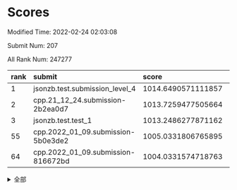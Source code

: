 # Scores

Modified Time: 2022-02-24 02:03:08

Submit Num: 207

All Rank Num: 247277

| rank |               submit               |       score        |       sigma        | pk_num |
| :--- | :--------------------------------- | :----------------- | :----------------- | :----- |
| 1    | jsonzb.test.submission_level_4     | 1014.6490571111857 | 0.8040295628552925 | 4778   |
| 2    | cpp.21_12_24.submission-2b2ea0d7   | 1013.7259477505664 | 0.7723447714110292 | 4780   |
| 3    | jsonzb.test.test_1                 | 1013.2486277871162 | 0.8110820723772165 | 4771   |
| 55   | cpp.2022_01_09.submission-5b0e3de2 | 1005.0331806765895 | 0.7076044221981063 | 4780   |
| 64   | cpp.2022_01_09.submission-816672bd | 1004.0331574718763 | 0.7138774878552812 | 4773   |


<details>
<summary>全部</summary>

| rank |                 submit                 |       score        |       sigma        | pk_num |
| :--- | :------------------------------------- | :----------------- | :----------------- | :----- |
| 1    | jsonzb.test.submission_level_4         | 1014.6490571111857 | 0.8040295628552925 | 4778   |
| 2    | cpp.21_12_24.submission-2b2ea0d7       | 1013.7259477505664 | 0.7723447714110292 | 4780   |
| 3    | jsonzb.test.test_1                     | 1013.2486277871162 | 0.8110820723772165 | 4771   |
| 4    | gobigger.level_3.submission_level_3_8  | 1012.3494181905651 | 0.7800157878906194 | 4778   |
| 5    | gobigger.level_3.submission_level_3_39 | 1011.690022709449  | 0.779716541597985  | 4776   |
| 6    | gobigger.level_3.submission_level_3_24 | 1011.5983675343718 | 0.7772033775154077 | 4777   |
| 7    | gobigger.level_3.submission_level_3_25 | 1011.4781189608809 | 0.78343068520001   | 4780   |
| 8    | gobigger.level_3.submission_level_3_11 | 1011.2076548375784 | 0.7878475162876968 | 4781   |
| 9    | gobigger.level_3.submission_level_3_36 | 1010.8338299874845 | 0.7525607833302471 | 4784   |
| 10   | gobigger.level_3.submission_level_3_38 | 1010.6708421221479 | 0.7781254670512007 | 4774   |
| 11   | gobigger.level_3.submission_level_3_30 | 1010.6508305281823 | 0.7587398396869967 | 4775   |
| 12   | gobigger.level_3.submission_level_3_34 | 1010.6305884750095 | 0.7668281189610542 | 4778   |
| 13   | gobigger.level_3.submission_level_3_48 | 1010.592225641559  | 0.769274123118061  | 4778   |
| 14   | gobigger.level_3.submission_level_3_21 | 1010.4902733667756 | 0.7858297549048551 | 4779   |
| 15   | gobigger.level_3.submission_level_3_1  | 1010.4758967525843 | 0.7504061146120375 | 4782   |
| 16   | gobigger.level_3.submission_level_3_32 | 1010.4131706495991 | 0.769382668815998  | 4778   |
| 17   | gobigger.level_3.submission_level_3_14 | 1010.3495935436086 | 0.7614248292169846 | 4782   |
| 18   | gobigger.level_3.submission_level_3_47 | 1010.1891821422466 | 0.7679362235352966 | 4779   |
| 19   | gobigger.level_3.submission_level_3_9  | 1010.1408403377717 | 0.7465010313247371 | 4778   |
| 20   | gobigger.level_3.submission_level_3_22 | 1010.1120399659104 | 0.7466430291208361 | 4779   |
| 21   | gobigger.level_3.submission_level_3_42 | 1010.028031300082  | 0.7715534417133021 | 4780   |
| 22   | gobigger.level_3.submission_level_3_37 | 1010.027775036526  | 0.755403565184211  | 4777   |
| 23   | gobigger.level_3.submission_level_3_35 | 1009.9867764715397 | 0.7713879658154927 | 4783   |
| 24   | gobigger.level_3.submission_level_3_26 | 1009.9245407231459 | 0.7777261884241946 | 4778   |
| 25   | gobigger.level_3.submission_level_3_31 | 1009.8568081565453 | 0.7600322512322998 | 4780   |
| 26   | gobigger.level_3.submission_level_3_23 | 1009.8566819205674 | 0.7416965697940957 | 4779   |
| 27   | gobigger.level_3.submission_level_3_20 | 1009.8313455505206 | 0.7416170706634894 | 4779   |
| 28   | gobigger.level_3.submission_level_3_43 | 1009.7126553171421 | 0.7447746313623441 | 4779   |
| 29   | gobigger.level_3.submission_level_3_27 | 1009.6474604178372 | 0.7522723389628018 | 4776   |
| 30   | gobigger.level_3.submission_level_3_16 | 1009.6244413113649 | 0.7430463782331711 | 4782   |
| 31   | gobigger.level_3.submission_level_3_45 | 1009.5889177465469 | 0.7527011327649298 | 4775   |
| 32   | gobigger.level_3.submission_level_3_40 | 1009.5727199696785 | 0.7416706064890408 | 4781   |
| 33   | gobigger.level_3.submission_level_3_2  | 1009.497666982355  | 0.7886110712643488 | 4780   |
| 34   | gobigger.level_3.submission_level_3_15 | 1009.4825750574256 | 0.7451149006487239 | 4778   |
| 35   | gobigger.level_3.submission_level_3_10 | 1009.428233402308  | 0.7551562389255526 | 4776   |
| 36   | gobigger.level_3.submission_level_3_7  | 1009.3980713325949 | 0.7786849635267776 | 4778   |
| 37   | gobigger.level_3.submission_level_3_6  | 1009.3492377006612 | 0.7625573416730129 | 4776   |
| 38   | gobigger.level_3.submission_level_3_13 | 1009.2762156137803 | 0.7352710076785136 | 4779   |
| 39   | gobigger.level_3.submission_level_3_33 | 1009.2737195432734 | 0.7452537127141905 | 4779   |
| 40   | gobigger.level_3.submission_level_3_46 | 1009.2363788639472 | 0.7512374928295781 | 4775   |
| 41   | gobigger.level_3.submission_level_3_18 | 1009.2258940342492 | 0.7507271010164376 | 4782   |
| 42   | gobigger.level_3.submission_level_3_0  | 1009.2096567140492 | 0.7525145068917738 | 4781   |
| 43   | gobigger.level_3.submission_level_3_41 | 1009.1885512877575 | 0.7535579096145258 | 4779   |
| 44   | gobigger.level_3.submission_level_3_17 | 1009.1147260348545 | 0.748151858357845  | 4779   |
| 45   | gobigger.level_3.submission_level_3_49 | 1009.0895327903645 | 0.7521765406309809 | 4777   |
| 46   | gobigger.level_3.submission_level_3_4  | 1008.9534988259749 | 0.7402176526758353 | 4777   |
| 47   | gobigger.level_3.submission_level_3_12 | 1008.847461691109  | 0.7415221068121369 | 4782   |
| 48   | gobigger.level_3.submission_level_3_28 | 1008.8131700043741 | 0.7281282252091559 | 4779   |
| 49   | gobigger.level_3.submission_level_3_5  | 1008.6640871685411 | 0.7403955973994837 | 4781   |
| 50   | gobigger.level_3.submission_level_3_3  | 1008.5329930248881 | 0.7462510557795674 | 4778   |
| 51   | gobigger.level_3.submission_level_3_29 | 1008.4752412952611 | 0.7452266005539061 | 4773   |
| 52   | gobigger.level_3.submission_level_3_19 | 1008.3988575654759 | 0.7325354101341862 | 4778   |
| 53   | gobigger.level_3.submission_level_3_44 | 1008.1730200619323 | 0.7520444577713605 | 4784   |
| 54   | gobigger.level_1.submission_level_1_26 | 1005.240670802848  | 0.7220584908594415 | 4782   |
| 55   | cpp.2022_01_09.submission-5b0e3de2     | 1005.0331806765895 | 0.7076044221981063 | 4780   |
| 56   | gobigger.level_1.submission_level_1_23 | 1004.969018434525  | 0.7247946938334434 | 4774   |
| 57   | gobigger.level_1.submission_level_1_13 | 1004.8957426311009 | 0.7186076898412754 | 4777   |
| 58   | gobigger.level_1.submission_level_1_33 | 1004.4917553346401 | 0.7339686650965388 | 4778   |
| 59   | gobigger.level_1.submission_level_1_43 | 1004.3110037959136 | 0.7076656523159318 | 4779   |
| 60   | gobigger.level_1.submission_level_1_0  | 1004.3105943467975 | 0.7079266533529736 | 4777   |
| 61   | gobigger.level_1.submission_level_1_28 | 1004.3056452743256 | 0.7052229256823455 | 4781   |
| 62   | gobigger.level_1.submission_level_1_3  | 1004.2559040141515 | 0.7383246314519359 | 4774   |
| 63   | gobigger.level_1.submission_level_1_5  | 1004.0592455072864 | 0.721348454731617  | 4779   |
| 64   | cpp.2022_01_09.submission-816672bd     | 1004.0331574718763 | 0.7138774878552812 | 4773   |
| 65   | gobigger.level_1.submission_level_1_25 | 1003.9425018835556 | 0.7371880830216856 | 4781   |
| 66   | gobigger.level_1.submission_level_1_29 | 1003.873234595233  | 0.7204994401962578 | 4780   |
| 67   | gobigger.level_1.submission_level_1_27 | 1003.8553880014973 | 0.7120646048891875 | 4773   |
| 68   | gobigger.level_1.submission_level_1_16 | 1003.8487734264863 | 0.7242689105026153 | 4780   |
| 69   | gobigger.level_1.submission_level_1_20 | 1003.8179489542615 | 0.7323790539469331 | 4776   |
| 70   | gobigger.level_1.submission_level_1_6  | 1003.7718807026221 | 0.7246367552737366 | 4778   |
| 71   | gobigger.level_1.submission_level_1_8  | 1003.7378821709837 | 0.7171332258753091 | 4782   |
| 72   | gobigger.level_1.submission_level_1_2  | 1003.7031004937968 | 0.7127018544100067 | 4775   |
| 73   | gobigger.level_1.submission_level_1_4  | 1003.6972942157261 | 0.7169003318514926 | 4782   |
| 74   | gobigger.level_1.submission_level_1_31 | 1003.6082034530865 | 0.7128797759385176 | 4779   |
| 75   | gobigger.level_1.submission_level_1_47 | 1003.5153106590999 | 0.7123915019114938 | 4776   |
| 76   | gobigger.level_1.submission_level_1_38 | 1003.5080077110457 | 0.719601812119883  | 4774   |
| 77   | gobigger.level_1.submission_level_1_14 | 1003.5039102051869 | 0.7136422773824372 | 4780   |
| 78   | gobigger.level_1.submission_level_1_44 | 1003.4741389854497 | 0.7159619166293    | 4779   |
| 79   | gobigger.level_1.submission_level_1_48 | 1003.3833970699505 | 0.7044038118807452 | 4773   |
| 80   | gobigger.level_1.submission_level_1_22 | 1003.3671808191659 | 0.709059120832594  | 4778   |
| 81   | gobigger.level_1.submission_level_1_39 | 1003.3603626327057 | 0.7183750631162714 | 4780   |
| 82   | gobigger.level_1.submission_level_1_11 | 1003.3272573101109 | 0.7153274482372867 | 4777   |
| 83   | gobigger.level_1.submission_level_1_24 | 1003.2815056578482 | 0.7245397792449266 | 4780   |
| 84   | gobigger.level_1.submission_level_1_12 | 1003.2729777933542 | 0.7082118390098983 | 4780   |
| 85   | gobigger.level_1.submission_level_1_36 | 1003.2054596992244 | 0.720252163024189  | 4777   |
| 86   | gobigger.level_1.submission_level_1_17 | 1003.1047508411071 | 0.7098000261592696 | 4779   |
| 87   | gobigger.level_1.submission_level_1_15 | 1003.089358680362  | 0.7163260934122914 | 4781   |
| 88   | gobigger.level_1.submission_level_1_35 | 1003.0797762335384 | 0.7267817917413476 | 4777   |
| 89   | gobigger.level_1.submission_level_1_21 | 1003.0163613606167 | 0.7241668048331612 | 4779   |
| 90   | gobigger.level_1.submission_level_1_46 | 1003.0124129813227 | 0.7190627361634095 | 4780   |
| 91   | gobigger.level_1.submission_level_1_49 | 1002.9416534003633 | 0.7080387805824503 | 4784   |
| 92   | gobigger.level_1.submission_level_1_34 | 1002.8606049169463 | 0.7181439418007017 | 4778   |
| 93   | gobigger.level_1.submission_level_1_10 | 1002.7705203381535 | 0.7050204945315339 | 4780   |
| 94   | gobigger.level_1.submission_level_1_32 | 1002.746830619698  | 0.7129646082298235 | 4776   |
| 95   | gobigger.level_1.submission_level_1_1  | 1002.6949807900476 | 0.7125562502449949 | 4778   |
| 96   | gobigger.level_1.submission_level_1_18 | 1002.615294952405  | 0.7156600548206202 | 4777   |
| 97   | gobigger.level_1.submission_level_1_37 | 1002.6115460971089 | 0.71176244839564   | 4772   |
| 98   | gobigger.level_1.submission_level_1_7  | 1002.5787586352815 | 0.7204616873262247 | 4777   |
| 99   | gobigger.level_1.submission_level_1_41 | 1002.5187447074758 | 0.7156495536413965 | 4783   |
| 100  | gobigger.level_1.submission_level_1_30 | 1002.5031292397151 | 0.7183071006922352 | 4781   |
| 101  | gobigger.level_1.submission_level_1_9  | 1002.4959659319534 | 0.7125509944500884 | 4782   |
| 102  | gobigger.level_1.submission_level_1_19 | 1002.4443598299368 | 0.7200049557271367 | 4782   |
| 103  | gobigger.level_1.submission_level_1_45 | 1002.4413121739562 | 0.721507581117867  | 4779   |
| 104  | gobigger.level_1.submission_level_1_42 | 1002.3384444043105 | 0.7022751631375926 | 4774   |
| 105  | gobigger.level_1.submission_level_1_40 | 1002.1169499909778 | 0.709119481730738  | 4778   |
| 106  | gobigger.random.submission_random_12   | 997.3596169309202  | 0.7080816789270911 | 4783   |
| 107  | gobigger.random.submission_random_22   | 997.301534530481   | 0.7116530322722531 | 4776   |
| 108  | gobigger.random.submission_random_17   | 996.9745348197126  | 0.7021303703262627 | 4776   |
| 109  | gobigger.random.submission_random_4    | 996.942431803278   | 0.7095610205926886 | 4777   |
| 110  | gobigger.random.submission_random_40   | 996.7165754705227  | 0.7133983203971584 | 4778   |
| 111  | gobigger.random.submission_random_25   | 996.6006853793416  | 0.7039347599852581 | 4780   |
| 112  | gobigger.random.submission_random_6    | 996.5883132812784  | 0.7009827356414267 | 4775   |
| 113  | gobigger.random.submission_random_15   | 996.5250432516686  | 0.7002535191614826 | 4778   |
| 114  | gobigger.random.submission_random_2    | 996.5084332601667  | 0.7167604878619501 | 4777   |
| 115  | gobigger.random.submission_random_3    | 996.4730837790577  | 0.6954873887629669 | 4781   |
| 116  | gobigger.random.submission_random_13   | 996.376322317116   | 0.7282036647287071 | 4778   |
| 117  | gobigger.random.submission_random_39   | 996.2924066105326  | 0.7118225365671788 | 4780   |
| 118  | gobigger.random.submission_random_41   | 996.2782204627485  | 0.7108675767864236 | 4778   |
| 119  | gobigger.random.submission_random_29   | 996.2287278801836  | 0.7227097561431453 | 4777   |
| 120  | gobigger.random.submission_random_14   | 996.1949261463078  | 0.7160252916283106 | 4781   |
| 121  | gobigger.random.submission_random_23   | 996.1771039080627  | 0.7229347429368472 | 4780   |
| 122  | gobigger.random.submission_random_24   | 996.1719359298702  | 0.7046054013034921 | 4776   |
| 123  | gobigger.random.submission_random_44   | 996.1543444299996  | 0.7018909374841842 | 4780   |
| 124  | gobigger.random.submission_random_5    | 996.1163306762378  | 0.7037516625179646 | 4774   |
| 125  | gobigger.random.submission_random_1    | 996.0615532756187  | 0.7122007933484522 | 4779   |
| 126  | gobigger.random.submission_random_48   | 996.013842192554   | 0.7024289265595145 | 4780   |
| 127  | gobigger.random.submission_random_28   | 995.9790523474887  | 0.7105594695967817 | 4770   |
| 128  | gobigger.random.submission_random_26   | 995.9680983481892  | 0.7058910503475723 | 4774   |
| 129  | gobigger.random.submission_random_10   | 995.8760315602161  | 0.7109844992639608 | 4783   |
| 130  | gobigger.random.submission_random_42   | 995.825696982168   | 0.7169611504975961 | 4774   |
| 131  | gobigger.random.submission_random_34   | 995.8154294281529  | 0.7158289926817804 | 4777   |
| 132  | gobigger.random.submission_random_19   | 995.8096796976085  | 0.71835436928751   | 4775   |
| 133  | gobigger.random.submission_random_36   | 995.8045290970584  | 0.7139438175446363 | 4781   |
| 134  | gobigger.random.submission_random_7    | 995.7588814314396  | 0.7139141830937348 | 4777   |
| 135  | gobigger.random.submission_random_16   | 995.7520956684122  | 0.7018773639305672 | 4777   |
| 136  | gobigger.random.submission_random_38   | 995.7258377988765  | 0.7181157770511096 | 4777   |
| 137  | gobigger.random.submission_random_30   | 995.7222189540148  | 0.7046618241872268 | 4776   |
| 138  | gobigger.random.submission_random_27   | 995.7108065922122  | 0.7134065053690678 | 4777   |
| 139  | gobigger.random.submission_random_46   | 995.4878073589123  | 0.7260799974170312 | 4781   |
| 140  | gobigger.random.submission_random_9    | 995.4593089529558  | 0.7269028727136374 | 4779   |
| 141  | gobigger.random.submission_random_45   | 995.3647395471199  | 0.7169992351813308 | 4780   |
| 142  | gobigger.random.submission_random_21   | 995.325971867072   | 0.7186977812583206 | 4779   |
| 143  | gobigger.random.submission_random_47   | 995.2835570754679  | 0.7153602356933665 | 4782   |
| 144  | gobigger.random.submission_random_32   | 995.2788414635735  | 0.709080621194591  | 4779   |
| 145  | gobigger.random.submission_random_20   | 995.2071579143311  | 0.7229109240010114 | 4777   |
| 146  | gobigger.random.submission_random_43   | 995.1442547206806  | 0.7050294726458861 | 4777   |
| 147  | gobigger.random.submission_random_33   | 995.1088287311328  | 0.7116957452364219 | 4778   |
| 148  | gobigger.random.submission_random_0    | 995.0439439375986  | 0.7178451007784796 | 4779   |
| 149  | gobigger.random.submission_random_31   | 994.9988358054145  | 0.726231504798986  | 4778   |
| 150  | gobigger.random.submission_random_49   | 994.9821657688998  | 0.720378508736624  | 4779   |
| 151  | gobigger.random.submission_random_37   | 994.8154700237974  | 0.7130256714117268 | 4784   |
| 152  | gobigger.random.submission_random_35   | 994.7836171301473  | 0.7315031799873821 | 4779   |
| 153  | gobigger.random.submission_random_18   | 994.7594272872841  | 0.7297196852729633 | 4784   |
| 154  | gobigger.random.submission_random_11   | 994.7379424160772  | 0.7191199266289137 | 4784   |
| 155  | gobigger.random.submission_random_8    | 994.2212837290043  | 0.7289454526330259 | 4780   |
| 156  | gobigger.level_2.submission_level_2_21 | 993.9796040740854  | 0.7348090931447286 | 4777   |
| 157  | gobigger.level_2.submission_level_2_14 | 993.77794109045    | 0.7201077853718756 | 4780   |
| 158  | gobigger.level_2.submission_level_2_15 | 993.7622681697577  | 0.735518087506882  | 4776   |
| 159  | gobigger.level_2.submission_level_2_48 | 993.6301045595518  | 0.7248045361666494 | 4779   |
| 160  | gobigger.level_2.submission_level_2_32 | 993.5143318735751  | 0.7335958522983129 | 4777   |
| 161  | gobigger.level_2.submission_level_2_30 | 993.4492711533744  | 0.7299455058799621 | 4772   |
| 162  | gobigger.level_2.submission_level_2_0  | 993.1739831664369  | 0.7354231559437717 | 4778   |
| 163  | gobigger.level_2.submission_level_2_22 | 993.1546167772932  | 0.7279229073644602 | 4778   |
| 164  | gobigger.level_2.submission_level_2_27 | 993.1278059391578  | 0.7418328341869846 | 4778   |
| 165  | gobigger.level_2.submission_level_2_26 | 993.0494671538977  | 0.7454158128728157 | 4783   |
| 166  | gobigger.level_2.submission_level_2_12 | 993.0091667199111  | 0.7329634228769348 | 4774   |
| 167  | gobigger.level_2.submission_level_2_23 | 992.9622634183248  | 0.731602667682108  | 4777   |
| 168  | gobigger.level_2.submission_level_2_39 | 992.9120013898998  | 0.7353280578289028 | 4773   |
| 169  | gobigger.level_2.submission_level_2_29 | 992.767165241581   | 0.7451288419392021 | 4781   |
| 170  | gobigger.level_2.submission_level_2_37 | 992.6713552439933  | 0.748506618088409  | 4778   |
| 171  | gobigger.level_2.submission_level_2_36 | 992.5980900467764  | 0.7620688741665573 | 4781   |
| 172  | gobigger.level_2.submission_level_2_19 | 992.5676562798416  | 0.7531719754416718 | 4781   |
| 173  | gobigger.level_2.submission_level_2_28 | 992.5311563984261  | 0.7292253793517427 | 4776   |
| 174  | gobigger.level_2.submission_level_2_49 | 992.5119350524245  | 0.7313452885034043 | 4778   |
| 175  | gobigger.level_2.submission_level_2_8  | 992.4969810795506  | 0.72841112896676   | 4779   |
| 176  | gobigger.level_2.submission_level_2_17 | 992.3568772121849  | 0.7457801795606254 | 4773   |
| 177  | gobigger.level_2.submission_level_2_47 | 992.3456426015975  | 0.7335504615835721 | 4777   |
| 178  | gobigger.level_2.submission_level_2_24 | 992.3121963592619  | 0.7581153042416562 | 4780   |
| 179  | gobigger.level_2.submission_level_2_9  | 992.2707467426544  | 0.7366032004907107 | 4776   |
| 180  | gobigger.level_2.submission_level_2_20 | 992.0962035482529  | 0.7406872946188826 | 4778   |
| 181  | gobigger.level_2.submission_level_2_3  | 991.9875631138947  | 0.7501513671036308 | 4778   |
| 182  | gobigger.level_2.submission_level_2_4  | 991.975366128887   | 0.7482073763764815 | 4777   |
| 183  | gobigger.level_2.submission_level_2_42 | 991.9592304047467  | 0.7246999682219506 | 4781   |
| 184  | gobigger.level_2.submission_level_2_45 | 991.9538540429639  | 0.756033511935778  | 4777   |
| 185  | gobigger.level_2.submission_level_2_35 | 991.9512335941656  | 0.7459030440941097 | 4784   |
| 186  | gobigger.level_2.submission_level_2_46 | 991.9019621664188  | 0.7559467395181454 | 4777   |
| 187  | gobigger.level_2.submission_level_2_43 | 991.7914501376443  | 0.7418918209271964 | 4779   |
| 188  | gobigger.level_2.submission_level_2_18 | 991.7222795341748  | 0.7516619300689733 | 4782   |
| 189  | gobigger.level_2.submission_level_2_2  | 991.7144064140688  | 0.7494671464805432 | 4779   |
| 190  | gobigger.level_2.submission_level_2_25 | 991.7132680673386  | 0.7500853740777563 | 4778   |
| 191  | gobigger.level_2.submission_level_2_13 | 991.5924531349857  | 0.7617751950747967 | 4776   |
| 192  | gobigger.level_2.submission_level_2_11 | 991.4875185226301  | 0.7487782123652189 | 4778   |
| 193  | gobigger.level_2.submission_level_2_10 | 991.4758956545143  | 0.7334742782975161 | 4783   |
| 194  | gobigger.level_2.submission_level_2_7  | 991.4517102391235  | 0.7581751881649357 | 4773   |
| 195  | gobigger.level_2.submission_level_2_41 | 991.4372379732239  | 0.7618297386671806 | 4773   |
| 196  | gobigger.level_2.submission_level_2_31 | 991.4350667582332  | 0.7669232668351279 | 4776   |
| 197  | gobigger.level_2.submission_level_2_40 | 991.3853399196222  | 0.7696240065489048 | 4773   |
| 198  | gobigger.level_2.submission_level_2_38 | 991.3650131270915  | 0.7518504005997515 | 4776   |
| 199  | gobigger.level_2.submission_level_2_5  | 991.3586613056951  | 0.7360029197922042 | 4780   |
| 200  | gobigger.level_2.submission_level_2_16 | 991.3573229237285  | 0.732145142781303  | 4779   |
| 201  | gobigger.level_2.submission_level_2_44 | 991.3092958494872  | 0.7576875406938144 | 4776   |
| 202  | gobigger.level_2.submission_level_2_1  | 991.1624452853968  | 0.7398477048014415 | 4782   |
| 203  | gobigger.level_2.submission_level_2_34 | 991.0629518895951  | 0.743407598209893  | 4782   |
| 204  | gobigger.level_2.submission_level_2_6  | 990.9579072607481  | 0.758381191308641  | 4778   |
| 205  | gobigger.level_2.submission_level_2_33 | 989.895868775889   | 0.7692477573267794 | 4776   |
| 206  | gobigger.none.submission_none_0        | 976.7797807435936  | 1.3522426775616514 | 4781   |
| 207  | gobigger.none.submission_none_1        | 976.5734274467355  | 1.3885261570757048 | 4778   |

</details>